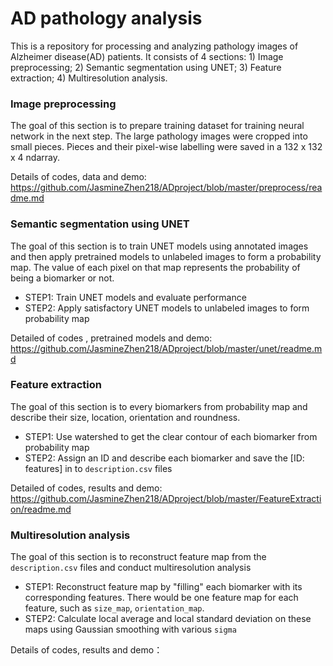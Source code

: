 # AD pathology analysis

This is a repository for processing and analyzing pathology images of Alzheimer disease(AD) patients. It consists of 4 sections: 1) Image preprocessing; 2) Semantic segmentation using UNET; 3) Feature extraction; 4) Multiresolution analysis.

### Image preprocessing

The goal of this section is to prepare training dataset for training neural network in the next step. The large pathology images were cropped into small pieces. Pieces and their pixel-wise labelling were saved in a 132 x 132 x 4 ndarray.

Details of codes, data and demo: https://github.com/JasmineZhen218/ADproject/blob/master/preprocess/readme.md

### Semantic segmentation using UNET

The goal of this section is to train UNET models using annotated images and then apply pretrained models to unlabeled images to form a probability map. The value of each pixel on that map represents the probability of being a biomarker or not.

* STEP1: Train UNET models and evaluate performance
* STEP2: Apply satisfactory UNET models to unlabeled images to form probability map

Detailed of codes , pretrained  models and demo: https://github.com/JasmineZhen218/ADproject/blob/master/unet/readme.md

### Feature extraction

The goal of this section is to every biomarkers from probability map  and describe their size, location, orientation and roundness.

* STEP1: Use watershed to get the clear contour of each biomarker from probability map
* STEP2: Assign an ID and describe each biomarker and save the [ID: features] in to `description.csv` files 

Detailed of codes, results and demo: https://github.com/JasmineZhen218/ADproject/blob/master/FeatureExtraction/readme.md

### Multiresolution analysis

The goal of this section is to reconstruct feature map from the `description.csv` files and conduct multiresolution analysis

* STEP1: Reconstruct feature map by "filling" each biomarker with its corresponding features. There would be one feature map for each feature, such as `size_map`, `orientation_map`.
* STEP2:  Calculate local average and local standard deviation on these maps using Gaussian smoothing with various `sigma`

Details of codes, results and demo： 
